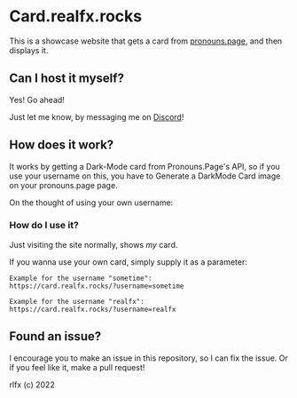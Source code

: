# Card.realfx.rocks

This is a showcase website that gets a card from
<a href="https://pronouns.page/">pronouns.page</a>,
and then displays it.

## Can I host it myself?

Yes! Go ahead!

Just let me know, by messaging me on <a href="https://discord.gg/qFdvxqsRg5">Discord</a>!

## How does it work?

It works by getting a Dark-Mode card from Pronouns.Page's API,
so if you use your username on this,
you have to Generate a DarkMode Card image on your pronouns.page page.

On the thought of using your own username:

### How do I use it?

Just visiting the site normally, shows *my* card.

If you wanna use your own card, simply supply it as a parameter:

```
Example for the username "sometime":
https://card.realfx.rocks/?username=sometime

Example for the username "realfx":
https://card.realfx.rocks/?username=realfx
```

## Found an issue?

I encourage you to make an issue in this repository, so I can fix the issue.
Or if you feel like it, make a pull request!

rlfx (c) 2022
